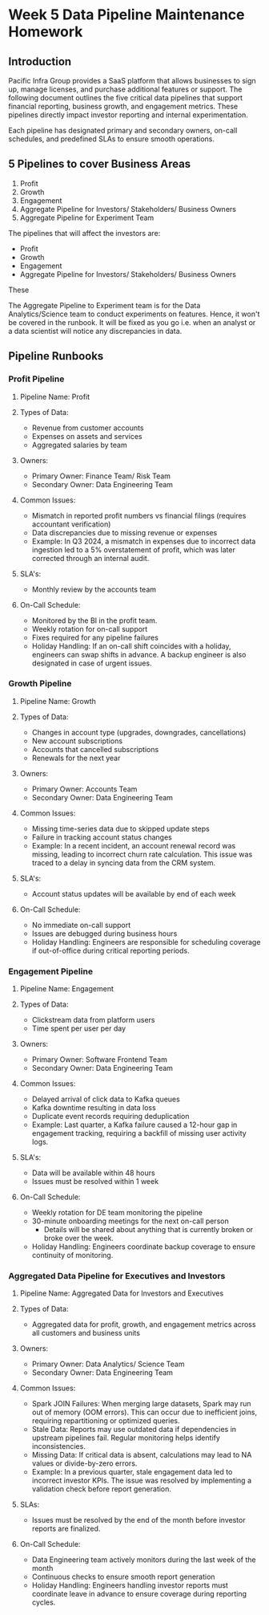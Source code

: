 # Week 5 Data Pipeline Maintenance Homework

## Introduction

Pacific Infra Group provides a SaaS platform that allows businesses to sign up, manage licenses, and purchase additional features or support. The following document outlines the five critical data pipelines that support financial reporting, business growth, and engagement metrics. These pipelines directly impact investor reporting and internal experimentation.

Each pipeline has designated primary and secondary owners, on-call schedules, and predefined SLAs to ensure smooth operations.

## 5 Pipelines to cover Business Areas

1. Profit
2. Growth
3. Engagement
4. Aggregate Pipeline for Investors/ Stakeholders/ Business Owners
5. Aggregate Pipeline for Experiment Team

The pipelines that will affect the investors are:

- Profit
- Growth
- Engagement
- Aggregate Pipeline for Investors/ Stakeholders/ Business Owners

These

The Aggregate Pipeline to Experiment team is for the Data Analytics/Science team to conduct experiments on features. Hence, it won't be covered in the runbook. It will be fixed as you go i.e. when an analyst or a data scientist will notice any discrepancies in data.

## Pipeline Runbooks

### Profit Pipeline

1. Pipeline Name: Profit
2. Types of Data:

   - Revenue from customer accounts
   - Expenses on assets and services
   - Aggregated salaries by team

3. Owners:

   - Primary Owner: Finance Team/ Risk Team
   - Secondary Owner: Data Engineering Team

4. Common Issues:

   - Mismatch in reported profit numbers vs financial filings (requires accountant verification)
   - Data discrepancies due to missing revenue or expenses
   - Example: In Q3 2024, a mismatch in expenses due to incorrect data ingestion led to a 5% overstatement of profit, which was later corrected through an internal audit.

5. SLA's:

   - Monthly review by the accounts team

6. On-Call Schedule:
   - Monitored by the BI in the profit team.
   - Weekly rotation for on-call support
   - Fixes required for any pipeline failures
   - Holiday Handling: If an on-call shift coincides with a holiday, engineers can swap shifts in advance. A backup engineer is also designated in case of urgent issues.

### Growth Pipeline

1. Pipeline Name: Growth
2. Types of Data:

   - Changes in account type (upgrades, downgrades, cancellations)
   - New account subscriptions
   - Accounts that cancelled subscriptions
   - Renewals for the next year

3. Owners:

   - Primary Owner: Accounts Team
   - Secondary Owner: Data Engineering Team

4. Common Issues:

   - Missing time-series data due to skipped update steps
   - Failure in tracking account status changes
   - Example: In a recent incident, an account renewal record was missing, leading to incorrect churn rate calculation. This issue was traced to a delay in syncing data from the CRM system.

5. SLA's:

   - Account status updates will be available by end of each week

6. On-Call Schedule:
   - No immediate on-call support
   - Issues are debugged during business hours
   - Holiday Handling: Engineers are responsible for scheduling coverage if out-of-office during critical reporting periods.

### Engagement Pipeline

1. Pipeline Name: Engagement
2. Types of Data:

   - Clickstream data from platform users
   - Time spent per user per day

3. Owners:

   - Primary Owner: Software Frontend Team
   - Secondary Owner: Data Engineering Team

4. Common Issues:

   - Delayed arrival of click data to Kafka queues
   - Kafka downtime resulting in data loss
   - Duplicate event records requiring deduplication
   - Example: Last quarter, a Kafka failure caused a 12-hour gap in engagement tracking, requiring a backfill of missing user activity logs.

5. SLA's:

   - Data will be available within 48 hours
   - Issues must be resolved within 1 week

6. On-Call Schedule:
   - Weekly rotation for DE team monitoring the pipeline
   - 30-minute onboarding meetings for the next on-call person
     - Details will be shared about anything that is currently broken or broke over the week.
   - Holiday Handling: Engineers coordinate backup coverage to ensure continuity of monitoring.

### Aggregated Data Pipeline for Executives and Investors

1. Pipeline Name: Aggregated Data for Investors and Executives
2. Types of Data:

   - Aggregated data for profit, growth, and engagement metrics across all customers and business units

3. Owners:

   - Primary Owner: Data Analytics/ Science Team
   - Secondary Owner: Data Engineering Team

4. Common Issues:

   - Spark JOIN Failures: When merging large datasets, Spark may run out of memory (OOM errors). This can occur due to inefficient joins, requiring repartitioning or optimized queries.
   - Stale Data: Reports may use outdated data if dependencies in upstream pipelines fail. Regular monitoring helps identify inconsistencies.
   - Missing Data: If critical data is absent, calculations may lead to NA values or divide-by-zero errors.
   - Example: In a previous quarter, stale engagement data led to incorrect investor KPIs. The issue was resolved by implementing a validation check before report generation.

5. SLAs:

   - Issues must be resolved by the end of the month before investor reports are finalized.

6. On-Call Schedule:
   - Data Engineering team actively monitors during the last week of the month
   - Continuous checks to ensure smooth report generation
   - Holiday Handling: Engineers handling investor reports must coordinate leave in advance to ensure coverage during reporting cycles.
